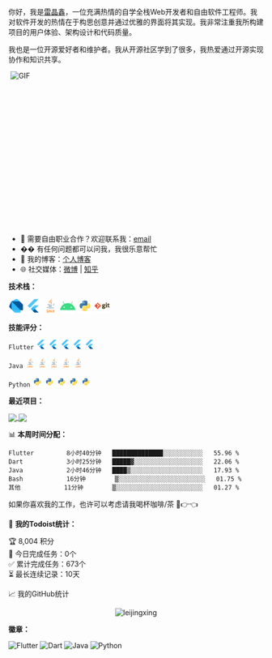你好，我是[雷晶鑫](https://abhishknads.me/)，一位充满热情的自学全栈Web开发者和自由软件工程师。我对软件开发的热情在于构思创意并通过优雅的界面将其实现。我非常注重我所构建项目的用户体验、架构设计和代码质量。

我也是一位开源爱好者和维护者。我从开源社区学到了很多，我热爱通过开源实现协作和知识共享。

  <img align="right" alt="GIF" src="https://github.com/abhisheknaiidu/abhisheknaiidu/blob/master/code.gif?raw=true" width="500" height="320" />
  
- 💼 需要自由职业合作？欢迎联系我：[email](1276753397@qq.com)
- �� 有任何问题都可以问我，我很乐意帮忙
- 📝 我的博客：[个人博客](https://abhishknads.me/)
- 🌐 社交媒体：[微博](https://weibo.com/your-profile) | [知乎](https://www.zhihu.com/people/your-profile)

**技术栈：**  

<code><img height="30" src="https://raw.githubusercontent.com/github/explore/80688e429a7d4ef2fca1e82350fe8e3517d3494d/topics/dart/dart.png"></code>
<code><img height="30" src="https://raw.githubusercontent.com/github/explore/80688e429a7d4ef2fca1e82350fe8e3517d3494d/topics/flutter/flutter.png"></code>
<code><img height="30" src="https://raw.githubusercontent.com/github/explore/80688e429a7d4ef2fca1e82350fe8e3517d3494d/topics/java/java.png"></code>
<code><img height="30" src="https://raw.githubusercontent.com/github/explore/5c058a388828bb5fde0bcafd4bc867b5bb3f26f3/topics/android/android.png"></code>
<code><img height="30" src="https://raw.githubusercontent.com/github/explore/80688e429a7d4ef2fca1e82350fe8e3517d3494d/topics/python/python.png"></code>
<code><img height="30" src="https://raw.githubusercontent.com/github/explore/80688e429a7d4ef2fca1e82350fe8e3517d3494d/topics/git/git.png"></code>

**技能评分：**

<code>Flutter</code> <img height="20" src="https://raw.githubusercontent.com/github/explore/80688e429a7d4ef2fca1e82350fe8e3517d3494d/topics/flutter/flutter.png"></code> <img height="20" src="https://raw.githubusercontent.com/github/explore/80688e429a7d4ef2fca1e82350fe8e3517d3494d/topics/flutter/flutter.png"></code> <img height="20" src="https://raw.githubusercontent.com/github/explore/80688e429a7d4ef2fca1e82350fe8e3517d3494d/topics/flutter/flutter.png"></code> <img height="20" src="https://raw.githubusercontent.com/github/explore/80688e429a7d4ef2fca1e82350fe8e3517d3494d/topics/flutter/flutter.png"></code> <img height="20" src="https://raw.githubusercontent.com/github/explore/80688e429a7d4ef2fca1e82350fe8e3517d3494d/topics/flutter/flutter.png"></code>

<code>Java</code> <img height="20" src="https://raw.githubusercontent.com/github/explore/80688e429a7d4ef2fca1e82350fe8e3517d3494d/topics/java/java.png"></code> <img height="20" src="https://raw.githubusercontent.com/github/explore/80688e429a7d4ef2fca1e82350fe8e3517d3494d/topics/java/java.png"></code> <img height="20" src="https://raw.githubusercontent.com/github/explore/80688e429a7d4ef2fca1e82350fe8e3517d3494d/topics/java/java.png"></code> <img height="20" src="https://raw.githubusercontent.com/github/explore/80688e429a7d4ef2fca1e82350fe8e3517d3494d/topics/java/java.png"></code> <img height="20" src="https://raw.githubusercontent.com/github/explore/80688e429a7d4ef2fca1e82350fe8e3517d3494d/topics/java/java.png"></code>

<code>Python</code> <img height="20" src="https://raw.githubusercontent.com/github/explore/80688e429a7d4ef2fca1e82350fe8e3517d3494d/topics/python/python.png"></code> <img height="20" src="https://raw.githubusercontent.com/github/explore/80688e429a7d4ef2fca1e82350fe8e3517d3494d/topics/python/python.png"></code> <img height="20" src="https://raw.githubusercontent.com/github/explore/80688e429a7d4ef2fca1e82350fe8e3517d3494d/topics/python/python.png"></code> <img height="20" src="https://raw.githubusercontent.com/github/explore/80688e429a7d4ef2fca1e82350fe8e3517d3494d/topics/python/python.png"></code> <img height="20" src="https://raw.githubusercontent.com/github/explore/80688e429a7d4ef2fca1e82350fe8e3517d3494d/topics/python/python.png"></code>

**最近项目：**

<a href="https://github.com/leijingxing/project1">
  <img align="center" src="https://github-readme-stats.vercel.app/api/pin/?username=leijingxing&repo=project1&theme=gotham" />
</a>
<a href="https://github.com/leijingxing/project2">
  <img align="center" src="https://github-readme-stats.vercel.app/api/pin/?username=leijingxing&repo=project2&theme=gotham" />
</a>

📊 **本周时间分配：**
<!--START_SECTION:waka-->

```txt
Flutter         8小时40分钟   ██████████████░░░░░░░░░░░   55.96 %
Dart            3小时25分钟   █████▓░░░░░░░░░░░░░░░░░░░   22.06 %
Java            2小时46分钟   ████▒░░░░░░░░░░░░░░░░░░░░   17.93 %
Bash            16分钟        ▒░░░░░░░░░░░░░░░░░░░░░░░░   01.75 %
其他            11分钟        ▒░░░░░░░░░░░░░░░░░░░░░░░░   01.27 %
```

<!--END_SECTION:waka-->

如果你喜欢我的工作，也许可以考虑请我喝杯咖啡/茶 🥺👉👈

🚧 **我的Todoist统计：**
<!-- TODO-IST:START -->
🏆  8,004 积分           
🌸  今日完成任务：0个           
✅  累计完成任务：673个           
⏳  最长连续记录：10天
<!-- TODO-IST:END -->

📈 我的GitHub统计

<p align="center"> <img src="https://github-readme-stats.vercel.app/api?username=leijingxing&show_icons=true&theme=gotham" alt="leijingxing" />

**徽章：**

![Flutter](https://img.shields.io/badge/Flutter-02569B?style=for-the-badge&logo=flutter&logoColor=white)
![Dart](https://img.shields.io/badge/Dart-0175C2?style=for-the-badge&logo=dart&logoColor=white)
![Java](https://img.shields.io/badge/Java-ED8B00?style=for-the-badge&logo=java&logoColor=white)
![Python](https://img.shields.io/badge/Python-3776AB?style=for-the-badge&logo=python&logoColor=white)



